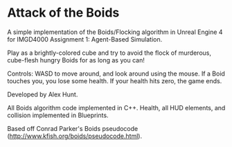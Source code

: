# Attack of the Boids
A simple implementation of the Boids/Flocking algorithm in Unreal Engine 4 for IMGD4000 Assignment 1: Agent-Based Simulation.

Play as a brightly-colored cube and try to avoid the flock of murderous, cube-flesh hungry Boids for as long as you can!

Controls: WASD to move around, and look around using the mouse. If a Boid touches you, you lose some health. If your health hits zero, the game ends.

Developed by Alex Hunt.

All Boids algorithm code implemented in C++. Health, all HUD elements, and collision implemented in Blueprints.

Based off Conrad Parker's Boids pseudocode (http://www.kfish.org/boids/pseudocode.html).
